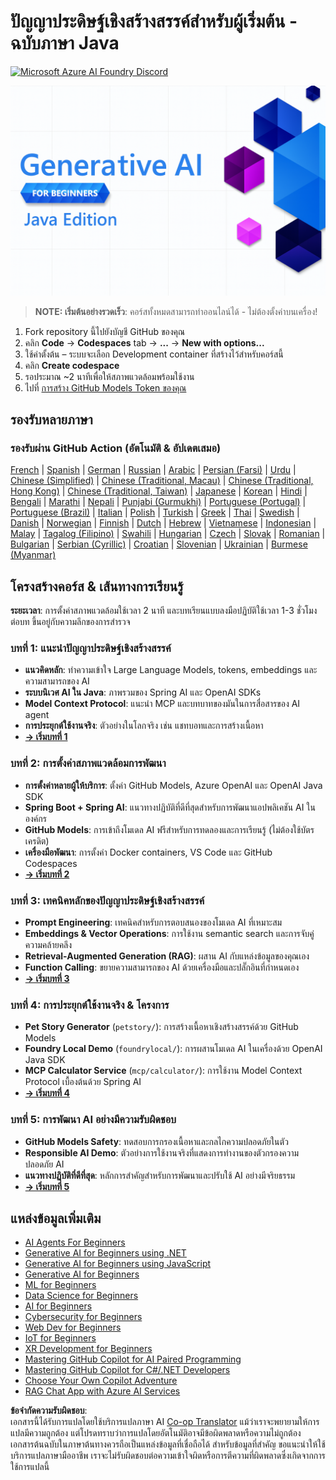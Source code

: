 <!--
CO_OP_TRANSLATOR_METADATA:
{
  "original_hash": "2ee0f50497c11d1941347ac61fb017a9",
  "translation_date": "2025-07-21T19:00:50+00:00",
  "source_file": "README.md",
  "language_code": "th"
}
-->
# ปัญญาประดิษฐ์เชิงสร้างสรรค์สำหรับผู้เริ่มต้น - ฉบับภาษา Java  
[![Microsoft Azure AI Foundry Discord](https://dcbadge.limes.pink/api/server/ByRwuEEgH4)](https://discord.com/invite/ByRwuEEgH4)

![ปัญญาประดิษฐ์เชิงสร้างสรรค์สำหรับผู้เริ่มต้น - ฉบับภาษา Java](../../translated_images/beg-genai-series.61edc4a6b2cc54284fa2d70eda26dc0ca2669e26e49655b842ea799cd6e16d2a.th.png)

> **NOTE: เริ่มต้นอย่างรวดเร็ว**: คอร์สทั้งหมดสามารถทำออนไลน์ได้ - ไม่ต้องตั้งค่าบนเครื่อง!  
1. Fork repository นี้ไปยังบัญชี GitHub ของคุณ  
2. คลิก **Code** → **Codespaces** tab → **...** → **New with options...**  
3. ใช้ค่าตั้งต้น – ระบบจะเลือก Development container ที่สร้างไว้สำหรับคอร์สนี้  
4. คลิก **Create codespace**  
5. รอประมาณ ~2 นาทีเพื่อให้สภาพแวดล้อมพร้อมใช้งาน  
6. ไปที่ [การสร้าง GitHub Models Token ของคุณ](./02-SetupDevEnvironment/README.md#step-2-create-a-github-personal-access-token)  

## รองรับหลายภาษา  

### รองรับผ่าน GitHub Action (อัตโนมัติ & อัปเดตเสมอ)  

[French](../fr/README.md) | [Spanish](../es/README.md) | [German](../de/README.md) | [Russian](../ru/README.md) | [Arabic](../ar/README.md) | [Persian (Farsi)](../fa/README.md) | [Urdu](../ur/README.md) | [Chinese (Simplified)](../zh/README.md) | [Chinese (Traditional, Macau)](../mo/README.md) | [Chinese (Traditional, Hong Kong)](../hk/README.md) | [Chinese (Traditional, Taiwan)](../tw/README.md) | [Japanese](../ja/README.md) | [Korean](../ko/README.md) | [Hindi](../hi/README.md) | [Bengali](../bn/README.md) | [Marathi](../mr/README.md) | [Nepali](../ne/README.md) | [Punjabi (Gurmukhi)](../pa/README.md) | [Portuguese (Portugal)](../pt/README.md) | [Portuguese (Brazil)](../br/README.md) | [Italian](../it/README.md) | [Polish](../pl/README.md) | [Turkish](../tr/README.md) | [Greek](../el/README.md) | [Thai](./README.md) | [Swedish](../sv/README.md) | [Danish](../da/README.md) | [Norwegian](../no/README.md) | [Finnish](../fi/README.md) | [Dutch](../nl/README.md) | [Hebrew](../he/README.md) | [Vietnamese](../vi/README.md) | [Indonesian](../id/README.md) | [Malay](../ms/README.md) | [Tagalog (Filipino)](../tl/README.md) | [Swahili](../sw/README.md) | [Hungarian](../hu/README.md) | [Czech](../cs/README.md) | [Slovak](../sk/README.md) | [Romanian](../ro/README.md) | [Bulgarian](../bg/README.md) | [Serbian (Cyrillic)](../sr/README.md) | [Croatian](../hr/README.md) | [Slovenian](../sl/README.md) | [Ukrainian](../uk/README.md) | [Burmese (Myanmar)](../my/README.md)  

## โครงสร้างคอร์ส & เส้นทางการเรียนรู้  

**ระยะเวลา**: การตั้งค่าสภาพแวดล้อมใช้เวลา 2 นาที และบทเรียนแบบลงมือปฏิบัติใช้เวลา 1-3 ชั่วโมงต่อบท ขึ้นอยู่กับความลึกของการสำรวจ  

### **บทที่ 1: แนะนำปัญญาประดิษฐ์เชิงสร้างสรรค์**  
- **แนวคิดหลัก**: ทำความเข้าใจ Large Language Models, tokens, embeddings และความสามารถของ AI  
- **ระบบนิเวศ AI ใน Java**: ภาพรวมของ Spring AI และ OpenAI SDKs  
- **Model Context Protocol**: แนะนำ MCP และบทบาทของมันในการสื่อสารของ AI agent  
- **การประยุกต์ใช้งานจริง**: ตัวอย่างในโลกจริง เช่น แชทบอทและการสร้างเนื้อหา  
- **[→ เริ่มบทที่ 1](./01-IntroToGenAI/README.md)**  

### **บทที่ 2: การตั้งค่าสภาพแวดล้อมการพัฒนา**  
- **การตั้งค่าหลายผู้ให้บริการ**: ตั้งค่า GitHub Models, Azure OpenAI และ OpenAI Java SDK  
- **Spring Boot + Spring AI**: แนวทางปฏิบัติที่ดีที่สุดสำหรับการพัฒนาแอปพลิเคชัน AI ในองค์กร  
- **GitHub Models**: การเข้าถึงโมเดล AI ฟรีสำหรับการทดลองและการเรียนรู้ (ไม่ต้องใช้บัตรเครดิต)  
- **เครื่องมือพัฒนา**: การตั้งค่า Docker containers, VS Code และ GitHub Codespaces  
- **[→ เริ่มบทที่ 2](./02-SetupDevEnvironment/README.md)**  

### **บทที่ 3: เทคนิคหลักของปัญญาประดิษฐ์เชิงสร้างสรรค์**  
- **Prompt Engineering**: เทคนิคสำหรับการตอบสนองของโมเดล AI ที่เหมาะสม  
- **Embeddings & Vector Operations**: การใช้งาน semantic search และการจับคู่ความคล้ายคลึง  
- **Retrieval-Augmented Generation (RAG)**: ผสาน AI กับแหล่งข้อมูลของคุณเอง  
- **Function Calling**: ขยายความสามารถของ AI ด้วยเครื่องมือและปลั๊กอินที่กำหนดเอง  
- **[→ เริ่มบทที่ 3](./03-CoreGenerativeAITechniques/README.md)**  

### **บทที่ 4: การประยุกต์ใช้งานจริง & โครงการ**  
- **Pet Story Generator** (`petstory/`): การสร้างเนื้อหาเชิงสร้างสรรค์ด้วย GitHub Models  
- **Foundry Local Demo** (`foundrylocal/`): การผสานโมเดล AI ในเครื่องด้วย OpenAI Java SDK  
- **MCP Calculator Service** (`mcp/calculator/`): การใช้งาน Model Context Protocol เบื้องต้นด้วย Spring AI  
- **[→ เริ่มบทที่ 4](./04-PracticalSamples/README.md)**  

### **บทที่ 5: การพัฒนา AI อย่างมีความรับผิดชอบ**  
- **GitHub Models Safety**: ทดสอบการกรองเนื้อหาและกลไกความปลอดภัยในตัว  
- **Responsible AI Demo**: ตัวอย่างการใช้งานจริงที่แสดงการทำงานของตัวกรองความปลอดภัย AI  
- **แนวทางปฏิบัติที่ดีที่สุด**: หลักการสำคัญสำหรับการพัฒนาและปรับใช้ AI อย่างมีจริยธรรม  
- **[→ เริ่มบทที่ 5](./05-ResponsibleGenAI/README.md)**  

## แหล่งข้อมูลเพิ่มเติม  

- [AI Agents For Beginners](https://github.com/microsoft/ai-agents-for-beginners)  
- [Generative AI for Beginners using .NET](https://github.com/microsoft/Generative-AI-for-beginners-dotnet)  
- [Generative AI for Beginners using JavaScript](https://github.com/microsoft/generative-ai-with-javascript)  
- [Generative AI for Beginners](https://github.com/microsoft/generative-ai-for-beginners)  
- [ML for Beginners](https://aka.ms/ml-beginners)  
- [Data Science for Beginners](https://aka.ms/datascience-beginners)  
- [AI for Beginners](https://aka.ms/ai-beginners)  
- [Cybersecurity for Beginners](https://github.com/microsoft/Security-101)  
- [Web Dev for Beginners](https://aka.ms/webdev-beginners)  
- [IoT for Beginners](https://aka.ms/iot-beginners)  
- [XR Development for Beginners](https://github.com/microsoft/xr-development-for-beginners)  
- [Mastering GitHub Copilot for AI Paired Programming](https://aka.ms/GitHubCopilotAI)  
- [Mastering GitHub Copilot for C#/.NET Developers](https://github.com/microsoft/mastering-github-copilot-for-dotnet-csharp-developers)  
- [Choose Your Own Copilot Adventure](https://github.com/microsoft/CopilotAdventures)  
- [RAG Chat App with Azure AI Services](https://github.com/Azure-Samples/azure-search-openai-demo-java)  

**ข้อจำกัดความรับผิดชอบ**:  
เอกสารนี้ได้รับการแปลโดยใช้บริการแปลภาษา AI [Co-op Translator](https://github.com/Azure/co-op-translator) แม้ว่าเราจะพยายามให้การแปลมีความถูกต้อง แต่โปรดทราบว่าการแปลโดยอัตโนมัติอาจมีข้อผิดพลาดหรือความไม่ถูกต้อง เอกสารต้นฉบับในภาษาต้นทางควรถือเป็นแหล่งข้อมูลที่เชื่อถือได้ สำหรับข้อมูลที่สำคัญ ขอแนะนำให้ใช้บริการแปลภาษามืออาชีพ เราจะไม่รับผิดชอบต่อความเข้าใจผิดหรือการตีความที่ผิดพลาดซึ่งเกิดจากการใช้การแปลนี้